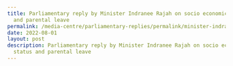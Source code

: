 ```yaml
---
title: Parliamentary reply by Minister Indranee Rajah on socio economic status
  and parental leave
permalink: /media-centre/parliamentary-replies/permalink/minister-indranee-rajah-on-parental-leave
date: 2022-08-01
layout: post
description: Parliamentary reply by Minister Indranee Rajah on socio economic
  status and parental leave
---
```

